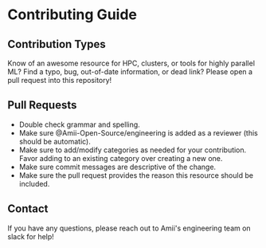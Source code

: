 # Contributing Guide

## Contribution Types
Know of an awesome resource for HPC, clusters, or tools for highly parallel ML?
Find a typo, bug, out-of-date information, or dead link?
Please open a pull request into this repository!

## Pull Requests
- Double check grammar and spelling.
- Make sure @Amii-Open-Source/engineering is added as a reviewer (this should be automatic).
- Make sure to add/modify categories as needed for your contribution. Favor adding to an existing category over creating a new one.
- Make sure commit messages are descriptive of the change.
- Make sure the pull request provides the reason this resource should be included.

## Contact
If you have any questions, please reach out to Amii's engineering team on slack for help!
